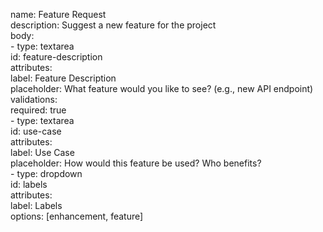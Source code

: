 name: Feature Request  
   description: Suggest a new feature for the project  
   body:  
     - type: textarea  
       id: feature-description  
       attributes:  
         label: Feature Description  
         placeholder: What feature would you like to see? (e.g., new API endpoint)  
       validations:  
         required: true  
     - type: textarea  
       id: use-case  
       attributes:  
         label: Use Case  
         placeholder: How would this feature be used? Who benefits?  
     - type: dropdown  
       id: labels  
       attributes:  
         label: Labels  
         options: [enhancement, feature]
